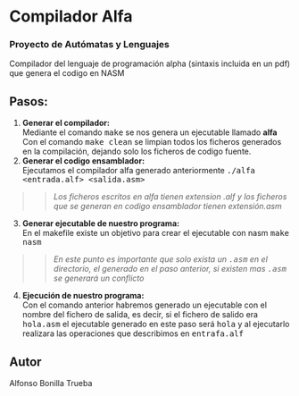 # Compilador Alfa
### Proyecto de Autómatas y Lenguajes

Compilador del lenguaje de programación alpha (sintaxis incluida en un pdf) que genera el codigo en NASM

## Pasos:
1. **Generar el compilador:**<br>
Mediante el comando <tt>make</tt> se nos genera un ejecutable llamado <b>alfa</b></br>
Con el comando <tt>make clean</tt> se limpian todos los ficheros generados en la compilación, dejando solo los ficheros de codigo fuente.
2. **Generar el codigo ensamblador:**<br>
Ejecutamos el compilador alfa generado anteriormente <tt>./alfa <entrada.alf> <salida.asm></tt></br> 
>><i>Los ficheros escritos en alfa tienen extension .alf y los ficheros que se generan en codigo ensamblador tienen extensión.asm</i>
3. **Generar ejecutable de nuestro programa:**<br>
En el makefile existe un objetivo para crear el ejecutable con nasm <tt>make nasm</tt>
>><i> En este punto es importante que solo exista un <tt>.asm</tt> en el directorio, el generado en el paso anterior, si existen mas <tt>.asm</tt> se generará un conflicto</i>
4. **Ejecución de nuestro programa:**<br>
Con el comando anterior habremos generado un ejecutable con el nombre del fichero de salida, es decir, si el fichero de salido era <tt>hola.asm</tt> el ejecutable generado en este paso será <tt>hola</tt> y al ejecutarlo realizara las operaciones que describimos en <tt>entrafa.alf</tt>

## Autor
Alfonso Bonilla Trueba
